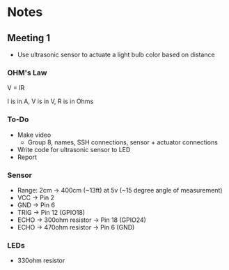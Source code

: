 # Notes

## Meeting 1

- Use ultrasonic sensor to actuate a light bulb color based on distance

### OHM's Law

V = IR

I is in A, V is in V, R is in Ohms

### To-Do

- Make video
  - Group 8, names, SSH connections, sensor + actuator connections
- Write code for ultrasonic sensor to LED
- Report

### Sensor

- Range: 2cm -> 400cm (~13ft) at 5v (~15 degree angle of measurement)
- VCC -> Pin 2
- GND -> Pin 6
- TRIG -> Pin 12 (GPIO18)
- ECHO -> 300ohm resistor -> Pin 18 (GPIO24)
- ECHO -> 470ohm resistor -> Pin 6 (GND)

### LEDs

- 330ohm resistor

